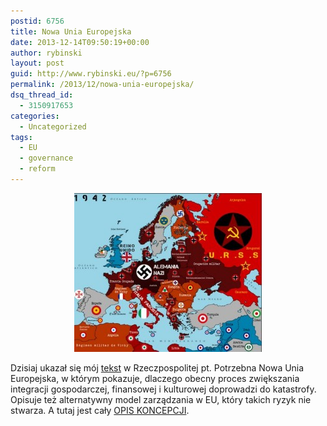 ```yaml
---
postid: 6756
title: Nowa Unia Europejska
date: 2013-12-14T09:50:19+00:00
author: rybinski
layout: post
guid: http://www.rybinski.eu/?p=6756
permalink: /2013/12/nowa-unia-europejska/
dsq_thread_id:
  - 3150917653
categories:
  - Uncategorized
tags:
  - EU
  - governance
  - reform
---
```

<p style="text-align: center;">
  <a href="/uploads/2013/12/Nazi_Europe1.jpg"><img class="size-medium wp-image-6759 aligncenter" title="Nazi_Europe" src="/uploads/2013/12/Nazi_Europe1-300x254.jpg" alt="" width="300" height="254" /></a>
</p>

Dzisiaj ukazał się mój [tekst](http://www.ekonomia.rp.pl/artykul/1072493-Potrzebna-nowa-Unia-Europejska.html) w Rzeczpospolitej pt. Potrzebna Nowa Unia Europejska, w którym pokazuje, dlaczego obecny proces zwiększania integracji gospodarczej, finansowej i kulturowej doprowadzi do katastrofy. Opisuje też alternatywny model zarządzania w EU, który takich ryzyk nie stwarza. A tutaj jest cały [OPIS KONCEPCJI](http://papers.ssrn.com/sol3/papers.cfm?abstract_id=2364825).
